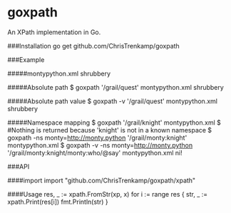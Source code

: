 # goxpath
An XPath implementation in Go.

###Installation
    go get github.com/ChrisTrenkamp/goxpath

###Example

#####montypython.xml
    <?xml version="1.0" encoding="UTF-8"?>
    <grail>
        <quest>
            <for>shrubbery</for>
        </quest>
        <knight xmlns="http://monty.python">
            <who say="ni!"/>
        </knight>
    </grail>

#####Absolute path
    $ goxpath '/grail/quest' montypython.xml
    <quest>
            <for>shrubbery</for>
        </quest>

#####Absolute path value
    $ goxpath -v '/grail/quest' montypython.xml
    shrubbery

#####Namespace mapping
    $ goxpath '/grail/knight' montypython.xml
    $ #Nothing is returned because 'knight' is not in a known namespace
    $ goxpath -ns monty=http://monty.python '/grail/monty:knight' montypython.xml
    <knight xmlns="http://monty.python">
            <who xmlns="http://monty.python" say="ni"></who>
        </knight>
    $ goxpath -v -ns monty=http://monty.python '/grail/monty:knight/monty:who/@say' montypython.xml
    ni!
    
###API

####import
    import "github.com/ChrisTrenkamp/goxpath/xpath"

####Usage
    res, _ := xpath.FromStr(xp, x)
    for i := range res {
        str, _ := xpath.Print(res[i])
        fmt.Println(str)
    }
